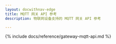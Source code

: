 ```yaml
---
layout: docwithnav-edge
title: MQTT 网关 API 参考
description: 物联网设备支持的 MQTT 网关 API 参考

---
```


{% include docs/reference/gateway-mqtt-api.md %}